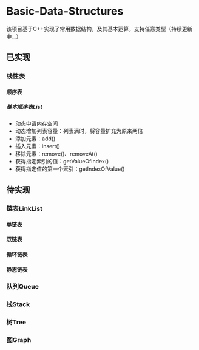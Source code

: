 # Basic-Data-Structures
该项目基于C++实现了常用数据结构，及其基本运算，支持任意类型（持续更新中...）
## 已实现
### 线性表
#### 顺序表
##### 基本顺序表List
  * 动态申请内存空间
  * 动态增加列表容量：列表满时，将容量扩充为原来两倍
  * 添加元素：add()
  * 插入元素：insert()
  * 移除元素：remove()、removeAt()
  * 获得指定索引的值：getValueOfIndex()
  * 获得指定值的第一个索引：getIndexOfValue()
## 待实现
### 链表LinkList
#### 单链表
#### 双链表
#### 循环链表
#### 静态链表
### 队列Queue
### 栈Stack
### 树Tree
### 图Graph

